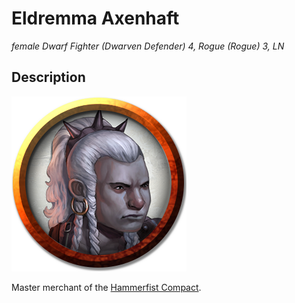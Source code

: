 # Eldremma Axenhaft
*female Dwarf Fighter (Dwarven Defender) 4, Rogue (Rogue) 3, LN*

## Description
![](EldremmaAxenhaft.png)

Master merchant of the [Hammerfist Compact](../Organizations/MerchantGuilds/HammerfistCompact.md).
